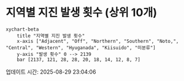 # 지역별 지진 발생 횟수 (상위 10개)

```mermaid
xychart-beta
    title "지역별 지진 발생 횟수"
    x-axis ["Adjacent", "Off", "Northern", "Southern", "Noto,", "Central", "Western", "Hyuganada", "Kiisuido", "미분류"]
    y-axis "발생 횟수" 0 --> 2139
    bar [2137, 121, 28, 28, 20, 18, 14, 12, 8, 7]
```

업데이트 시간: 2025-08-29 23:04:06
